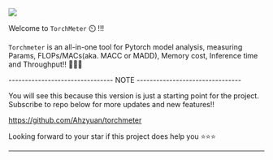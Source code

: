 <!-- # v0.0.0 -->

![](https://img.shields.io/badge/Version-v0.0.0-green)

Welcome to `TorchMeter` ⏲️ !!!

`Torchmeter` is an all-in-one tool for Pytorch model analysis, 
measuring Params, FLOPs/MACs(aka. MACC or MADD), Memory cost, Inference time and Throughput!!
🚀🚀🚀

-------------------------------- NOTE --------------------------------

You will see this because this version is just a starting point for the project.
Subscribe to repo below for more updates and new features!!

https://github.com/Ahzyuan/torchmeter

Looking forward to your star if this project does help you ⭐⭐⭐

---
